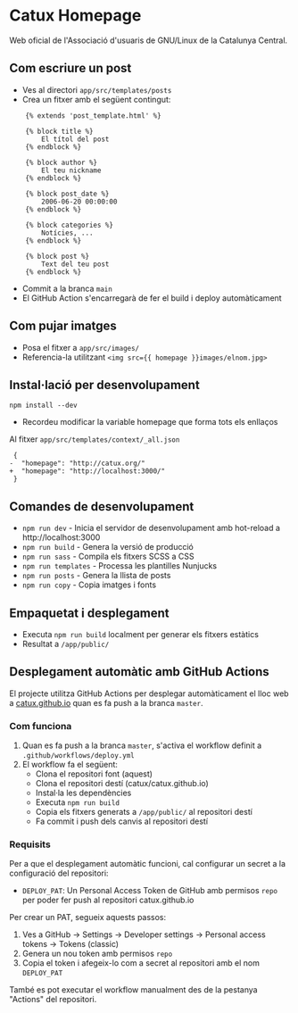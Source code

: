 # Catux Homepage

Web oficial de l'Associació d'usuaris de GNU/Linux de la Catalunya Central.

## Com escriure un post

* Ves al directori `app/src/templates/posts`
* Crea un fitxer amb el següent contingut:

```
    {% extends 'post_template.html' %}

    {% block title %}
        El títol del post
    {% endblock %}

    {% block author %}
        El teu nickname
    {% endblock %}

    {% block post_date %}
        2006-06-20 00:00:00
    {% endblock %}

    {% block categories %}
        Notícies, ...
    {% endblock %}

    {% block post %}
        Text del teu post
    {% endblock %}
```

* Commit a la branca `main`
* El GitHub Action s'encarregarà de fer el build i deploy automàticament

## Com pujar imatges

* Posa el fitxer a `app/src/images/`
* Referencia-la utilitzant `<img src={{ homepage }}images/elnom.jpg>`


## Instal·lació per desenvolupament

```
npm install --dev
```

* Recordeu modificar la variable homepage que forma tots els enllaços

Al fitxer `app/src/templates/context/_all.json`

```
 {
-  "homepage": "http://catux.org/"
+  "homepage": "http://localhost:3000/"
 }
```

## Comandes de desenvolupament

* `npm run dev` - Inicia el servidor de desenvolupament amb hot-reload a http://localhost:3000
* `npm run build` - Genera la versió de producció
* `npm run sass` - Compila els fitxers SCSS a CSS
* `npm run templates` - Processa les plantilles Nunjucks
* `npm run posts` - Genera la llista de posts
* `npm run copy` - Copia imatges i fonts

## Empaquetat i desplegament

* Executa `npm run build` localment per generar els fitxers estàtics
* Resultat a `/app/public/`

## Desplegament automàtic amb GitHub Actions

El projecte utilitza GitHub Actions per desplegar automàticament el lloc web a [catux.github.io](https://catux.github.io) quan es fa push a la branca `master`.

### Com funciona

1. Quan es fa push a la branca `master`, s'activa el workflow definit a `.github/workflows/deploy.yml`
2. El workflow fa el següent:
   - Clona el repositori font (aquest)
   - Clona el repositori destí (catux/catux.github.io)
   - Instal·la les dependències
   - Executa `npm run build`
   - Copia els fitxers generats a `/app/public/` al repositori destí
   - Fa commit i push dels canvis al repositori destí

### Requisits

Per a que el desplegament automàtic funcioni, cal configurar un secret a la configuració del repositori:

- `DEPLOY_PAT`: Un Personal Access Token de GitHub amb permisos `repo` per poder fer push al repositori catux.github.io

Per crear un PAT, segueix aquests passos:
1. Ves a GitHub → Settings → Developer settings → Personal access tokens → Tokens (classic)
2. Genera un nou token amb permisos `repo`
3. Copia el token i afegeix-lo com a secret al repositori amb el nom `DEPLOY_PAT`

També es pot executar el workflow manualment des de la pestanya "Actions" del repositori.

